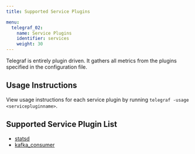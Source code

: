 ```yaml
---
title: Supported Service Plugins

menu:
  telegraf_02:
    name: Service Plugins
    identifier: services
    weight: 30
---
```


Telegraf is entirely plugin driven. It gathers all metrics from the plugins specified in the configuration file.

## Usage Instructions

View usage instructions for each service plugin by running `telegraf -usage <servicepluginname>`.

## Supported Service Plugin List

* [statsd](https://github.com/influxdb/telegraf/tree/master/plugins/statsd)
* [kafka_consumer](https://github.com/influxdb/telegraf/tree/master/plugins/kafka_consumer)
